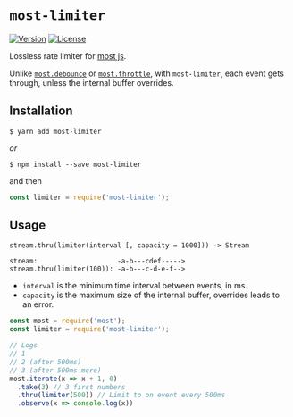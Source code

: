 # `most-limiter` #

[![Version](https://img.shields.io/npm/v/most-limiter.svg?style=flat-square)](https://npmjs.org/package/most-limiter) [![License](https://img.shields.io/badge/license-BSD--3--Clause-42358A.svg?style=flat-square)](https://github.com/craft-ai/most-utils/blob/master/LICENSE)

Lossless rate limiter for [most js](https://github.com/cujojs/most).

Unlike [`most.debounce`](https://github.com/cujojs/most/blob/master/docs/api.md#debounce) or [`most.throttle`](https://github.com/cujojs/most/blob/master/docs/api.md#throttle), with `most-limiter`, each event gets through, unless the internal buffer overrides.

## Installation ##

```console
$ yarn add most-limiter
```

_or_

```console
$ npm install --save most-limiter
```

and then

```js
const limiter = require('most-limiter');
```

## Usage ##

`stream.thru(limiter(interval [, capacity = 1000])) -> Stream`

```
stream:                    -a-b---cdef----->
stream.thru(limiter(100)): -a-b---c-d-e-f-->
```

- `interval` is the minimum time interval between events, in ms.
- `capacity` is the maximum size of the internal buffer, overrides leads to an error.

```js
const most = require('most');
const limiter = require('most-limiter');

// Logs
// 1
// 2 (after 500ms)
// 3 (after 500ms more)
most.iterate(x => x + 1, 0)
  .take(3) // 3 first numbers
  .thru(limiter(500)) // Limit to on event every 500ms
  .observe(x => console.log(x))
```
